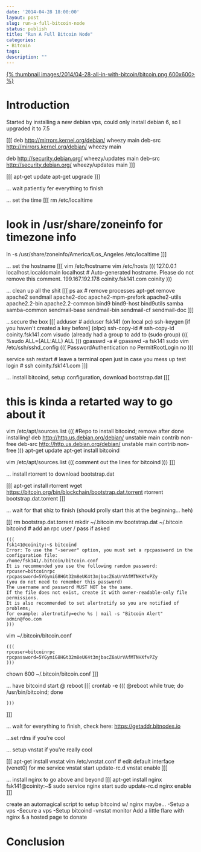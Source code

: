 ```yaml
---
date: '2014-04-28 18:00:00'
layout: post
slug: run-a-full-bitcoin-node
status: publish
title: "Run A Full Bitcoin Node"
categories:
- Bitcoin
tags:
description: ""
---
```


<a href="/images/2014/04-28-all-in-with-bitcoin/bitcoin.png">{% thumbnail images/2014/04-28-all-in-with-bitcoin/bitcoin.png 600x600> %}</a>

# Introduction

Started by installing a new debian vps, could only install debian 6, so I upgraded it to 7.5

[[[
deb http://mirrors.kernel.org/debian/ wheezy main
deb-src http://mirrors.kernel.org/debian/ wheezy main

deb http://security.debian.org/ wheezy/updates main
deb-src http://security.debian.org/ wheezy/updates main
]]]

[[[
apt-get update
apt-get upgrade
]]]

... wait patiently fer everything to finish

... set the time
[[[
rm /etc/localtime
# look in /usr/share/zoneinfo for timezone info
ln -s /usr/share/zoneinfo/America/Los_Angeles /etc/localtime
]]]

... set the hostname
[[[
vim /etc/hostname
vim /etc/hosts
	(((
	127.0.0.1 localhost.localdomain localhost
	# Auto-generated hostname. Please do not remove this comment.
	199.167.192.178 coinity.fsk141.com  coinity
	)))

... clean up all the shit
[[[
ps ax # remove processes
apt-get remove apache2 sendmail apache2-doc apache2-mpm-prefork apache2-utils apache2.2-bin apache2.2-common bind9 bind9-host bind9utils samba samba-common sendmail-base sendmail-bin sendmail-cf sendmail-doc
]]]

...secure the box
[[[
adduser <username> # adduser fsk141
(on local pc) ssh-keygen [if you haven't created a key before]
(olpc) ssh-copy-id <servername or ip> # ssh-copy-id coinity.fsk141.com
visudo (already had a group to add to (sudo group)
	(((
	%sudo	ALL=(ALL:ALL) ALL
	)))
gpasswd -a <username> <groupname> # gpasswd -a fsk141 sudo
vim /etc/ssh/sshd_config 
	(((
	PasswordAuthentication no
	PermitRootLogin no
	)))

service ssh restart # leave a terminal open just in case you mess up
test login # ssh coinity.fsk141.com
]]]

... install bitcoind, setup configuration, download bootstrap.dat
[[[
# this is kinda a retarted way to go about it
vim /etc/apt/sources.list
	(((
	#Repo to install bitcoind; remove after done installing!
	deb http://http.us.debian.org/debian/ unstable main contrib non-free
	deb-src http://http.us.debian.org/debian/ unstable main contrib non-free 
	)))
apt-get update
apt-get install bitcoind

vim /etc/apt/sources.list
	((( comment out the lines for bitcoind )))
]]]

... install rtorrent to download bootstrap.dat

[[[
apt-get install rtorrent
wget https://bitcoin.org/bin/blockchain/bootstrap.dat.torrent
rtorrent bootstrap.dat.torrent
]]]

... wait for that shiz to finish (should prolly start this at the beginning... heh)

[[[
rm bootstrap.dat.torrent
mkdir ~/.bitcoin
mv bootstrap.dat ~/.bitcoin
bitcoind # add an rpc user / pass if asked

	(((
	fsk141@coinity:~$ bitcoind
	Error: To use the "-server" option, you must set a rpcpassword in the configuration file:
	/home/fsk141/.bitcoin/bitcoin.conf
	It is recommended you use the following random password:
	rpcuser=bitcoinrpc
	rpcpassword=5YGymiG8HGt32m8eUK4t3mjbacZ6aUrVAfMTNHXfvPZy
	(you do not need to remember this password)
	The username and password MUST NOT be the same.
	If the file does not exist, create it with owner-readable-only file permissions.
	It is also recommended to set alertnotify so you are notified of problems;
	for example: alertnotify=echo %s | mail -s "Bitcoin Alert" admin@foo.com
	)))

vim ~/.bitcoin/bitcoin.conf

	(((
	rpcuser=bitcoinrpc
	rpcpassword=5YGymiG8HGt32m8eUK4t3mjbacZ6aUrVAfMTNHXfvPZy
	)))

chown 600 ~/.bitcoin/bitcoin.conf
]]]

... have bitcoind start @ reboot
[[[
crontab -e
	(((
	@reboot while true; do /usr/bin/bitcoind; done

	)))
]]]

... wait for everything to finish, check here:
https://getaddr.bitnodes.io

...set rdns if you're cool

... setup vnstat if you're really cool

[[[
apt-get install vnstat
vim /etc/vnstat.conf # edit default interface (venet0) for me
service vnstat start
update-rc.d vnstat enable
]]]

... install nginx to go above and beyond
[[[
apt-get install nginx
fsk141@coinity:~$ sudo service nginx start
sudo update-rc.d nginx enable
]]]

create an automagical script to setup bitcoind w/ nginx maybe...
-Setup a vps
-Secure a vps
-Setup bitcoind
-vnstat monitor
Add a little flare with nginx & a hosted page to donate


# Conclusion
